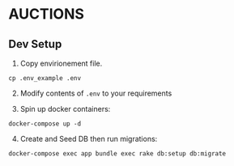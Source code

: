 # AUCTIONS

## Dev Setup

1. Copy envirionement file.

```
cp .env_example .env
```

2. Modify contents of `.env` to your requirements

3. Spin up docker containers:

```
docker-compose up -d
```

4. Create and Seed DB then run migrations:

```
docker-compose exec app bundle exec rake db:setup db:migrate
```

